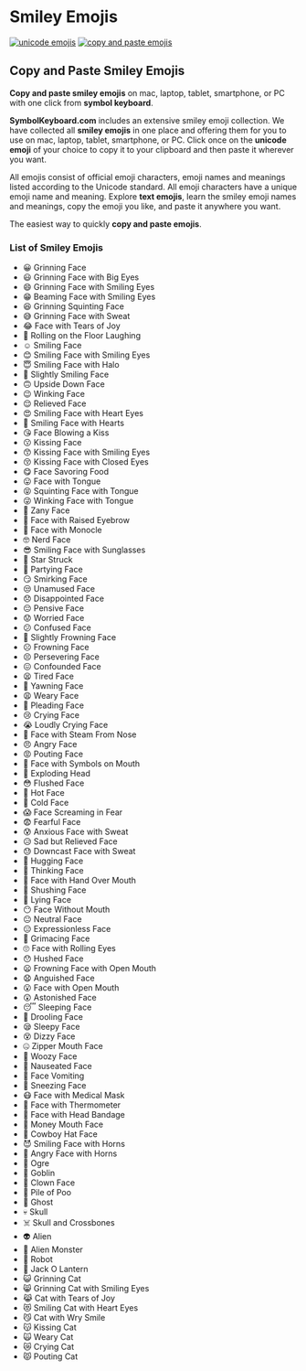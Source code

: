 # Smiley Emojis
[![unicode emojis](https://img.shields.io/badge/github-emojis-green.svg)](https://github.com/symbolkeyboard/emojis)
[![copy and paste emojis](https://img.shields.io/badge/source-symbolkeyboad.com-orange.svg)](https://symbolkeyboard.com)
## Copy and Paste Smiley Emojis

**Copy and paste smiley emojis** on mac, laptop, tablet, smartphone, or PC with one click from **symbol keyboard**.

**SymbolKeyboard.com** includes an extensive smiley emoji collection. We have collected all **smiley emojis** in one place and offering them for you to use on mac, laptop, tablet, smartphone, or PC. Click once on the **unicode emoji** of your choice to copy it to your clipboard and then paste it wherever you want.

All emojis consist of official emoji characters, emoji names and meanings listed according to the Unicode standard. All emoji characters have a unique emoji name and meaning. Explore **text emojis**, learn the smiley emoji names and meanings, copy the emoji you like, and paste it anywhere you want.

The easiest way to quickly **copy and paste emojis**.
### List of Smiley Emojis
- 😀 Grinning Face
- 😃 Grinning Face with Big Eyes
- 😄 Grinning Face with Smiling Eyes
- 😁 Beaming Face with Smiling Eyes
- 😆 Grinning Squinting Face
- 😅 Grinning Face with Sweat
- 😂 Face with Tears of Joy
- 🤣 Rolling on the Floor Laughing
- ☺ Smiling Face
- 😊 Smiling Face with Smiling Eyes
- 😇 Smiling Face with Halo
- 🙂 Slightly Smiling Face
- 🙃 Upside Down Face
- 😉 Winking Face
- 😌 Relieved Face
- 😍 Smiling Face with Heart Eyes
- 🥰 Smiling Face with Hearts
- 😘 Face Blowing a Kiss
- 😗 Kissing Face
- 😙 Kissing Face with Smiling Eyes
- 😚 Kissing Face with Closed Eyes
- 😋 Face Savoring Food
- 😛 Face with Tongue
- 😝 Squinting Face with Tongue
- 😜 Winking Face with Tongue
- 🤪 Zany Face
- 🤨 Face with Raised Eyebrow
- 🧐 Face with Monocle
- 🤓 Nerd Face
- 😎 Smiling Face with Sunglasses
- 🤩 Star Struck
- 🥳 Partying Face
- 😏 Smirking Face
- 😒 Unamused Face
- 😞 Disappointed Face
- 😔 Pensive Face
- 😟 Worried Face
- 😕 Confused Face
- 🙁 Slightly Frowning Face
- ☹️ Frowning Face
- 😣 Persevering Face
- 😖 Confounded Face
- 😫 Tired Face
- 🥱 Yawning Face
- 😩 Weary Face
- 🥺 Pleading Face
- 😢 Crying Face
- 😭 Loudly Crying Face
- 😤 Face with Steam From Nose
- 😠 Angry Face
- 😡 Pouting Face
- 🤬 Face with Symbols on Mouth
- 🤯 Exploding Head
- 😳 Flushed Face
- 🥵 Hot Face
- 🥶 Cold Face
- 😱 Face Screaming in Fear
- 😨 Fearful Face
- 😰 Anxious Face with Sweat
- 😥 Sad but Relieved Face
- 😓 Downcast Face with Sweat
- 🤗 Hugging Face
- 🤔 Thinking Face
- 🤭 Face with Hand Over Mouth
- 🤫 Shushing Face
- 🤥 Lying Face
- 😶 Face Without Mouth
- 😐 Neutral Face
- 😑 Expressionless Face
- 😬 Grimacing Face
- 🙄 Face with Rolling Eyes
- 😯 Hushed Face
- 😦 Frowning Face with Open Mouth
- 😧 Anguished Face
- 😮 Face with Open Mouth
- 😲 Astonished Face
- 😴 Sleeping Face
- 🤤 Drooling Face
- 😪 Sleepy Face
- 😵 Dizzy Face
- 🤐 Zipper Mouth Face
- 🥴 Woozy Face
- 🤢 Nauseated Face
- 🤮 Face Vomiting
- 🤧 Sneezing Face
- 😷 Face with Medical Mask
- 🤒 Face with Thermometer
- 🤕 Face with Head Bandage
- 🤑 Money Mouth Face
- 🤠 Cowboy Hat Face
- 😈 Smiling Face with Horns
- 👿 Angry Face with Horns
- 👹 Ogre
- 👺 Goblin
- 🤡 Clown Face
- 💩 Pile of Poo
- 👻 Ghost
- 💀 Skull
- ☠️ Skull and Crossbones
- 👽 Alien
- 👾 Alien Monster
- 🤖 Robot
- 🎃 Jack O Lantern
- 😺 Grinning Cat
- 😸 Grinning Cat with Smiling Eyes
- 😹 Cat with Tears of Joy
- 😻 Smiling Cat with Heart Eyes
- 😼 Cat with Wry Smile
- 😽 Kissing Cat
- 🙀 Weary Cat
- 😿 Crying Cat
- 😾 Pouting Cat
